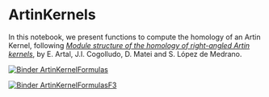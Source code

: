 # ArtinKernels
In this notebook, we present functions to compute the homology of an Artin Kernel, following [*Module structure of the homology of right-angled Artin kernels*](https://arxiv.org/abs/2002.00279), by E. Artal, J.I. Cogolludo, D. Matei and S. López de Medrano.

[![Binder](https://mybinder.org/badge_logo.svg) ArtinKernelFormulas](https://mybinder.org/v2/gh/enriqueartal/ArtinKernels/master?filepath=/home/sage/ArtinKernelFormulas.ipynb)

[![Binder](https://mybinder.org/badge_logo.svg)  ArtinKernelFormulasF3](https://mybinder.org/v2/gh/enriqueartal/ArtinKernels/master?filepath=/home/sage/ArtinKernelFormulasF3.ipynb)

